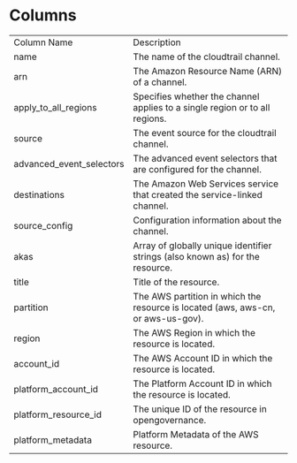 # Columns  

<table>
	<tr><td>Column Name</td><td>Description</td></tr>
	<tr><td>name</td><td>The name of the cloudtrail channel.</td></tr>
	<tr><td>arn</td><td>The Amazon Resource Name (ARN) of a channel.</td></tr>
	<tr><td>apply_to_all_regions</td><td>Specifies whether the channel applies to a single region or to all regions.</td></tr>
	<tr><td>source</td><td>The event source for the cloudtrail channel.</td></tr>
	<tr><td>advanced_event_selectors</td><td>The advanced event selectors that are configured for the channel.</td></tr>
	<tr><td>destinations</td><td>The Amazon Web Services service that created the service-linked channel.</td></tr>
	<tr><td>source_config</td><td>Configuration information about the channel.</td></tr>
	<tr><td>akas</td><td>Array of globally unique identifier strings (also known as) for the resource.</td></tr>
	<tr><td>title</td><td>Title of the resource.</td></tr>
	<tr><td>partition</td><td>The AWS partition in which the resource is located (aws, aws-cn, or aws-us-gov).</td></tr>
	<tr><td>region</td><td>The AWS Region in which the resource is located.</td></tr>
	<tr><td>account_id</td><td>The AWS Account ID in which the resource is located.</td></tr>
	<tr><td>platform_account_id</td><td>The Platform Account ID in which the resource is located.</td></tr>
	<tr><td>platform_resource_id</td><td>The unique ID of the resource in opengovernance.</td></tr>
	<tr><td>platform_metadata</td><td>Platform Metadata of the AWS resource.</td></tr>
</table>